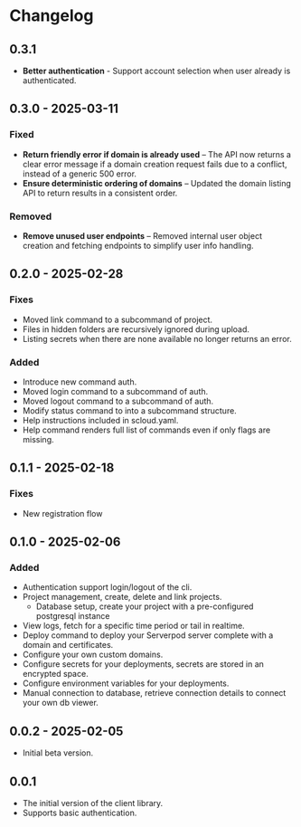 # Changelog

## 0.3.1

 - **Better authentication** - Support account selection when user already is authenticated.

## 0.3.0 - 2025-03-11

### Fixed

- **Return friendly error if domain is already used** – The API now returns a clear error message if a domain creation request fails due to a conflict, instead of a generic 500 error.  
- **Ensure deterministic ordering of domains** – Updated the domain listing API to return results in a consistent order.  

### Removed

- **Remove unused user endpoints** – Removed internal user object creation and fetching endpoints to simplify user info handling.

## 0.2.0 - 2025-02-28

### Fixes

- Moved link command to a subcommand of project.
- Files in hidden folders are recursively ignored during upload.
- Listing secrets when there are none available no longer returns an error.

### Added

- Introduce new command auth.
- Moved login command to a subcommand of auth.
- Moved logout command to a subcommand of auth.
- Modify status command to into a subcommand structure.
- Help instructions included in scloud.yaml.
- Help command renders full list of commands even if only flags are missing.

## 0.1.1 - 2025-02-18

### Fixes

- New registration flow

## 0.1.0 - 2025-02-06

### Added

- Authentication support login/logout of the cli.
- Project management, create, delete and link projects.
  - Database setup, create your project with a pre-configured postgresql instance
- View logs, fetch for a specific time period or tail in realtime.
- Deploy command to deploy your Serverpod server complete with a domain and certificates.
- Configure your own custom domains.
- Configure secrets for your deployments, secrets are stored in an encrypted space.
- Configure environment variables for your deployments.
- Manual connection to database, retrieve connection details to connect your own db viewer.

## 0.0.2 - 2025-02-05

- Initial beta version.

## 0.0.1

- The initial version of the client library.
- Supports basic authentication.
